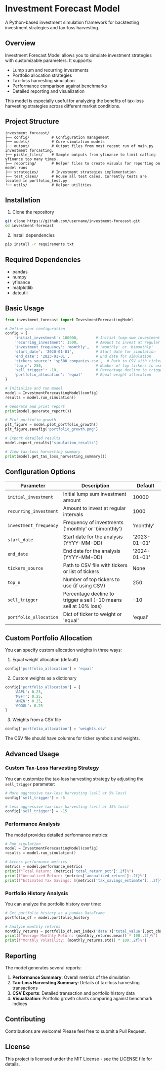 # Investment Forecast Model

A Python-based investment simulation framework for backtesting investment strategies and tax-loss harvesting.

## Overview

Investment Forecast Model allows you to simulate investment strategies with customizable parameters. It supports:

- Lump sum and recurring investments
- Portfolio allocation strategies
- Tax-loss harvesting simulation
- Performance comparison against benchmarks
- Detailed reporting and visualization

This model is especially useful for analyzing the benefits of tax-loss harvesting strategies across different market conditions.

## Project Structure

```
investment_forecast/
├── config/          # Configuration management
├── models/          # Core simulation models
├── output/          # Output files from most recent run of main.py investment forcasting.
├── pickle_files/    # Sample outputs from yfinance to limit calling yfinance too many times. 
├── reporting/       # Helper files to create visuals for reporting on model runs
├── strategies/      # Investment strategies implementation
├── test_cases/      # House all test cases. Currently tests are located in portfolio_test.py
└── utils/           # Helper utilities
```

## Installation

1. Clone the repository
```bash
git clone https://github.com/username/investment-forecast.git
cd investment-forecast
```

2. Install dependencies
```bash
pip install -r requirements.txt
```

## Required Dependencies

- pandas
- numpy
- yfinance
- matplotlib
- dateutil

## Basic Usage

```python
from investment_forecast import InvestmentForecastingModel

# Define your configuration
config = {
    'initial_investment': 100000,        # Initial lump-sum investment
    'recurring_investment': 1500,        # Amount to invest at regular intervals
    'investment_frequency': 'monthly',   # 'monthly' or 'bimonthly'
    'start_date': '2020-01-01',          # Start date for simulation
    'end_date': '2023-01-01',            # End date for simulation
    'tickers_source': 'sp500_companies.csv',  # Path to CSV with tickers
    'top_n': 250,                        # Number of top tickers to use
    'sell_trigger': -10,                 # Percentage decline to trigger a sell
    'portfolio_allocation': 'equal'      # Equal weight allocation
}

# Initialize and run model
model = InvestmentForecastingModel(config)
results = model.run_simulation()

# Generate and print report
print(model.generate_report())

# Plot portfolio growth
plt_figure = model.plot_portfolio_growth()
plt_figure.savefig('portfolio_growth.png')

# Export detailed results
model.export_results('simulation_results')

# View tax-loss harvesting summary
print(model.get_tax_loss_harvesting_summary())
```

## Configuration Options

| Parameter | Description | Default |
|-----------|-------------|---------|
| `initial_investment` | Initial lump sum investment amount | 10000 |
| `recurring_investment` | Amount to invest at regular intervals | 1000 |
| `investment_frequency` | Frequency of investments ('monthly' or 'bimonthly') | 'monthly' |
| `start_date` | Start date for the analysis (YYYY-MM-DD) | '2023-01-01' |
| `end_date` | End date for the analysis (YYYY-MM-DD) | '2024-01-01' |
| `tickers_source` | Path to CSV file with tickers or list of tickers | None |
| `top_n` | Number of top tickers to use (if using CSV) | 250 |
| `sell_trigger` | Percentage decline to trigger a sell (-10 means sell at 10% loss) | -10 |
| `portfolio_allocation` | Dict of ticker to weight or 'equal' | 'equal' |

## Custom Portfolio Allocation

You can specify custom allocation weights in three ways:

1. Equal weight allocation (default)
```python
config['portfolio_allocation'] = 'equal'
```

2. Custom weights as a dictionary
```python
config['portfolio_allocation'] = {
    'AAPL': 0.25,
    'MSFT': 0.25,
    'AMZN': 0.25,
    'GOOGL': 0.25
}
```

3. Weights from a CSV file
```python
config['portfolio_allocation'] = 'weights.csv'
```

The CSV file should have columns for ticker symbols and weights.

## Advanced Usage

### Custom Tax-Loss Harvesting Strategy

You can customize the tax-loss harvesting strategy by adjusting the `sell_trigger` parameter:

```python
# More aggressive tax-loss harvesting (sell at 5% loss)
config['sell_trigger'] = -5

# Less aggressive tax-loss harvesting (sell at 15% loss)
config['sell_trigger'] = -15
```

### Performance Analysis

The model provides detailed performance metrics:

```python
# Run simulation
model = InvestmentForecastingModel(config)
results = model.run_simulation()

# Access performance metrics
metrics = model.performance_metrics
print(f"Total Return: {metrics['total_return_pct']:.2f}%")
print(f"Annualized Return: {metrics['annualized_return']:.2f}%")
print(f"Estimated Tax Savings: ${metrics['tax_savings_estimate']:,.2f}")
```

### Portfolio History Analysis

You can analyze the portfolio history over time:

```python
# Get portfolio history as a pandas DataFrame
portfolio_df = model.portfolio_history

# Analyze monthly returns
monthly_returns = portfolio_df.set_index('date')['total_value'].pct_change()
print(f"Average Monthly Return: {monthly_returns.mean() * 100:.2f}%")
print(f"Monthly Volatility: {monthly_returns.std() * 100:.2f}%")
```

## Reporting

The model generates several reports:

1. **Performance Summary**: Overall metrics of the simulation
2. **Tax-Loss Harvesting Summary**: Details of tax-loss harvesting transactions
3. **CSV Exports**: Detailed transaction and portfolio history data
4. **Visualization**: Portfolio growth charts comparing against benchmark indices

## Contributing

Contributions are welcome! Please feel free to submit a Pull Request.

## License

This project is licensed under the MIT License - see the LICENSE file for details.
